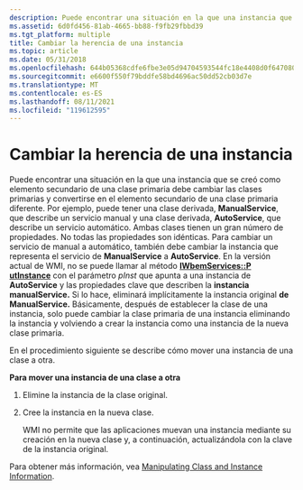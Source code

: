 ```yaml
---
description: Puede encontrar una situación en la que una instancia que se creó como elemento secundario de una clase primaria debe cambiar las clases primarias y convertirse en el elemento secundario de una clase primaria diferente.
ms.assetid: 6d0fd456-81ab-4665-bb88-f9fb29fbbd39
ms.tgt_platform: multiple
title: Cambiar la herencia de una instancia
ms.topic: article
ms.date: 05/31/2018
ms.openlocfilehash: 644b05368cdfe6fbe3e05d94704593544fc18e4408d0f64708021fa1e8c8ca37
ms.sourcegitcommit: e6600f550f79bddfe58bd4696ac50dd52cb03d7e
ms.translationtype: MT
ms.contentlocale: es-ES
ms.lasthandoff: 08/11/2021
ms.locfileid: "119612595"
---
```

# <a name="changing-the-inheritance-of-an-instance"></a>Cambiar la herencia de una instancia

Puede encontrar una situación en la que una instancia que se creó como elemento secundario de una clase primaria debe cambiar las clases primarias y convertirse en el elemento secundario de una clase primaria diferente. Por ejemplo, puede tener una clase derivada, **ManualService**, que describe un servicio manual y una clase derivada, **AutoService**, que describe un servicio automático. Ambas clases tienen un gran número de propiedades. No todas las propiedades son idénticas. Para cambiar un servicio de manual a automático, también debe cambiar la instancia que representa el servicio de **ManualService** a **AutoService**. En la versión actual de WMI, no se puede llamar al método [**IWbemServices::P utInstance**](/windows/desktop/api/WbemCli/nf-wbemcli-iwbemservices-putinstance) con el parámetro *pInst* que apunta a una instancia de **AutoService** y las propiedades clave que describen la **instancia manualService.** Si lo hace, eliminará implícitamente la instancia original **de ManualService.** Básicamente, después de establecer la clase de una instancia, solo puede cambiar la clase primaria de una instancia eliminando la instancia y volviendo a crear la instancia como una instancia de la nueva clase primaria.

En el procedimiento siguiente se describe cómo mover una instancia de una clase a otra.

**Para mover una instancia de una clase a otra**

1.  Elimine la instancia de la clase original.
2.  Cree la instancia en la nueva clase.

    WMI no permite que las aplicaciones muevan una instancia mediante su creación en la nueva clase y, a continuación, actualizándola con la clave de la instancia original.

Para obtener más información, vea [Manipulating Class and Instance Information](manipulating-class-and-instance-information.md).

 

 



